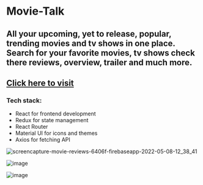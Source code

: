 # Movie-Talk
## All your upcoming, yet to release, popular, trending movies and tv shows in one place. Search for your favorite movies, tv shows check there reviews, overview, trailer and much more.
## [Click here to visit](https://movie-reviews-6406f.firebaseapp.com/)
### Tech stack:
   * React for frontend development
   * Redux for state management
   * React Router 
   * Material UI for icons and themes
   * Axios for fetching API
   
  
![screencapture-movie-reviews-6406f-firebaseapp-2022-05-08-12_38_41](https://user-images.githubusercontent.com/72123368/167285771-bfd1b48f-064a-4624-a17b-20eddec6b545.png)

![image](https://user-images.githubusercontent.com/72123368/167285804-e66aa230-74db-4416-b161-d3e5033bfcd3.png)

![image](https://user-images.githubusercontent.com/72123368/167285837-c6718df9-634c-42df-b833-78c10bb9386a.png)



